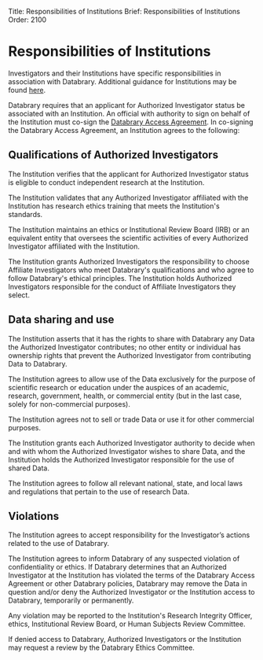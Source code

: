 Title: Responsibilities of Institutions
Brief: Responsibilities of Institutions
Order: 2100

# Responsibilities of Institutions

Investigators and their Institutions have specific responsibilities in association with Databrary. Additional guidance for Institutions may be found [here](|filename|institutional-guidance.md).

Databrary requires that an applicant for Authorized Investigator status be associated with an Institution. An official with authority to sign on behalf of the Institution must co-sign the [Databrary Access Agreement](|filename|user-guide/policies/investigator-agreement.mdi). In co-signing the Databrary Access Agreement, an Institution agrees to the following:

## Qualifications of Authorized Investigators

The Institution verifies that the applicant for Authorized Investigator status is eligible to conduct independent research at the Institution.

The Institution validates that any Authorized Investigator affiliated with the Institution has research ethics training that meets the Institution's standards.

The Institution maintains an ethics or Institutional Review Board (IRB) or an equivalent entity that oversees the scientific activities of every Authorized Investigator affiliated with the Institution. 

The Institution grants Authorized Investigators the responsibility to choose Affiliate Investigators who meet Databrary's qualifications and who agree to follow Databrary's ethical principles. The Institution holds Authorized Investigators responsible for the conduct of Affiliate Investigators they select.

## Data sharing and use

The Institution asserts that it has the rights to share with Databrary any Data the Authorized Investigator contributes; no other entity or individual has ownership rights that prevent the Authorized Investigator from contributing Data to Databrary.

The Institution agrees to allow use of the Data exclusively for the purpose of scientific research or education under the auspices of an academic, research, government, health, or commercial entity (but in the last case, solely for non-commercial purposes).

The Institution agrees not to sell or trade Data or use it for other commercial purposes.

The Institution grants each Authorized Investigator authority to decide when and with whom the Authorized Investigator wishes to share Data, and the Institution holds the Authorized Investigator responsible for the use of shared Data. 

The Institution agrees to follow all relevant national, state, and local laws and regulations that pertain to the use of research Data.

## Violations

The Institution agrees to accept responsibility for the Investigator’s actions related to the use of Databrary. 

The Institution agrees to inform Databrary of any suspected violation of confidentiality or ethics. If Databrary determines that an Authorized Investigator at the Institution has violated the terms of the Databrary Access Agreement or other Databrary policies, Databrary may remove the Data in question and/or deny the Authorized Investigator or the Institution access to Databrary, temporarily or permanently. 

Any violation may be reported to the Institution's Research Integrity Officer, ethics, Institutional Review Board, or Human Subjects Review Committee. 

If denied access to Databrary, Authorized Investigators or the Institution may request a review by the Databrary Ethics Committee.
